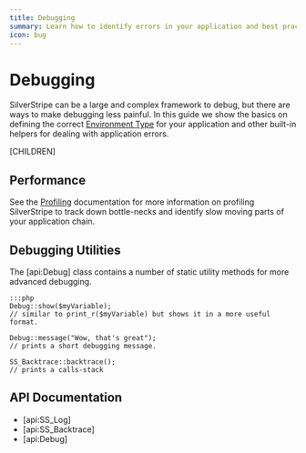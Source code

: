 ```yaml
---
title: Debugging
summary: Learn how to identify errors in your application and best practice for logging application errors.
icon: bug
---
```

# Debugging

SilverStripe can be a large and complex framework to debug, but there are ways to make debugging less painful. In this
guide we show the basics on defining the correct [Environment Type](environment_types) for your application and other
built-in helpers for dealing with application errors.

[CHILDREN]

## Performance

See the [Profiling](../performance/profiling) documentation for more information on profiling SilverStripe to track down
bottle-necks and identify slow moving parts of your application chain.

## Debugging Utilities

The [api:Debug] class contains a number of static utility methods for more advanced debugging.

	:::php
	Debug::show($myVariable);
	// similar to print_r($myVariable) but shows it in a more useful format.

	Debug::message("Wow, that's great");
	// prints a short debugging message.

	SS_Backtrace::backtrace();
	// prints a calls-stack

## API Documentation

* [api:SS_Log]
* [api:SS_Backtrace]
* [api:Debug]